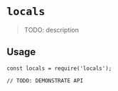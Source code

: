 # `locals`

> TODO: description

## Usage

```
const locals = require('locals');

// TODO: DEMONSTRATE API
```
